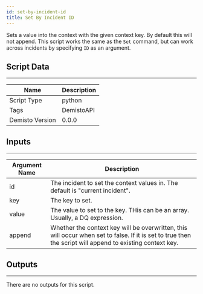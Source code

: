 ```yaml
---
id: set-by-incident-id
title: Set By Incident ID
---
```


Sets a value into the context with the given context key. By default this will not append. This script works the same as the `Set` command, but can work across incidents by specifying `ID` as an argument. 

## Script Data
---

| **Name** | **Description** |
| --- | --- |
| Script Type | python |
| Tags | DemistoAPI |
| Demisto Version | 0.0.0 |

## Inputs
---

| **Argument Name** | **Description** |
| --- | --- |
| id | The incident to set the context values in. The default is "current incident". |
| key | The key to set. |
| value | The value to set to the key. THis can be an array. Usually, a DQ expression. |
| append | Whether the context key will be overwritten, this will occur when set to false. If it is set to true then the script will append to existing context key. |

## Outputs
---
There are no outputs for this script.
